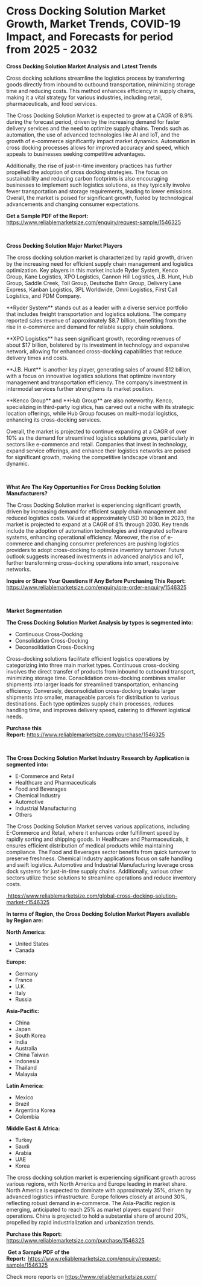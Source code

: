 <p><h1>Cross Docking Solution Market Growth, Market Trends, COVID-19 Impact, and Forecasts for period from 2025 - 2032</h1></p><p><strong>Cross Docking Solution Market Analysis and Latest Trends</strong></p>
<p><p>Cross docking solutions streamline the logistics process by transferring goods directly from inbound to outbound transportation, minimizing storage time and reducing costs. This method enhances efficiency in supply chains, making it a vital strategy for various industries, including retail, pharmaceuticals, and food services. </p><p>The Cross Docking Solution Market is expected to grow at a CAGR of 8.9% during the forecast period, driven by the increasing demand for faster delivery services and the need to optimize supply chains. Trends such as automation, the use of advanced technologies like AI and IoT, and the growth of e-commerce significantly impact market dynamics. Automation in cross docking processes allows for improved accuracy and speed, which appeals to businesses seeking competitive advantages. </p><p>Additionally, the rise of just-in-time inventory practices has further propelled the adoption of cross docking strategies. The focus on sustainability and reducing carbon footprints is also encouraging businesses to implement such logistics solutions, as they typically involve fewer transportation and storage requirements, leading to lower emissions. Overall, the market is poised for significant growth, fueled by technological advancements and changing consumer expectations.</p></p>
<p><strong>Get a Sample PDF of the Report:&nbsp;</strong> <a href="https://www.reliablemarketsize.com/enquiry/request-sample/1546325?utm_campaign=2778&utm_medium=2&utm_source=Github&utm_content=ia&utm_term=09032025&utm_id=cross-docking-solution">https://www.reliablemarketsize.com/enquiry/request-sample/1546325</a></p>
<p>&nbsp;</p>
<p><strong>Cross Docking Solution Major Market Players</strong></p>
<p><p>The cross docking solution market is characterized by rapid growth, driven by the increasing need for efficient supply chain management and logistics optimization. Key players in this market include Ryder System, Kenco Group, Kane Logistics, XPO Logistics, Cannon Hill Logistics, J.B. Hunt, Hub Group, Saddle Creek, Toll Group, Deutsche Bahn Group, Delivery Lane Express, Kanban Logistics, 3PL Worldwide, Omni Logistics, First Call Logistics, and PDM Company.</p><p>**Ryder System** stands out as a leader with a diverse service portfolio that includes freight transportation and logistics solutions. The company reported sales revenue of approximately $8.7 billion, benefiting from the rise in e-commerce and demand for reliable supply chain solutions. </p><p>**XPO Logistics** has seen significant growth, recording revenues of about $17 billion, bolstered by its investment in technology and expansive network, allowing for enhanced cross-docking capabilities that reduce delivery times and costs. </p><p>**J.B. Hunt** is another key player, generating sales of around $12 billion, with a focus on innovative logistics solutions that optimize inventory management and transportation efficiency. The company’s investment in intermodal services further strengthens its market position.</p><p>**Kenco Group** and **Hub Group** are also noteworthy. Kenco, specializing in third-party logistics, has carved out a niche with its strategic location offerings, while Hub Group focuses on multi-modal logistics, enhancing its cross-docking services. </p><p>Overall, the market is projected to continue expanding at a CAGR of over 10% as the demand for streamlined logistics solutions grows, particularly in sectors like e-commerce and retail. Companies that invest in technology, expand service offerings, and enhance their logistics networks are poised for significant growth, making the competitive landscape vibrant and dynamic.</p></p>
<p>&nbsp;</p>
<p><strong>What Are The Key Opportunities For Cross Docking Solution Manufacturers?</strong></p>
<p><p>The Cross Docking Solution market is experiencing significant growth, driven by increasing demand for efficient supply chain management and reduced logistics costs. Valued at approximately USD 30 billion in 2023, the market is projected to expand at a CAGR of 8% through 2030. Key trends include the adoption of automation technologies and integrated software systems, enhancing operational efficiency. Moreover, the rise of e-commerce and changing consumer preferences are pushing logistics providers to adopt cross-docking to optimize inventory turnover. Future outlook suggests increased investments in advanced analytics and IoT, further transforming cross-docking operations into smart, responsive networks.</p></p>
<p><strong>Inquire or Share Your Questions If Any Before Purchasing This Report:</strong> <a href="https://www.reliablemarketsize.com/enquiry/pre-order-enquiry/1546325?utm_campaign=2778&utm_medium=2&utm_source=Github&utm_content=ia&utm_term=09032025&utm_id=cross-docking-solution">https://www.reliablemarketsize.com/enquiry/pre-order-enquiry/1546325</a></p>
<p>&nbsp;</p>
<p><strong>Market Segmentation</strong></p>
<p><strong>The Cross Docking Solution Market Analysis by types is segmented into:</strong></p>
<p><ul><li>Continuous Cross-Docking</li><li>Consolidation Cross-Docking</li><li>Deconsolidation Cross-Docking</li></ul></p>
<p><p>Cross-docking solutions facilitate efficient logistics operations by categorizing into three main market types. Continuous cross-docking involves the direct transfer of products from inbound to outbound transport, minimizing storage time. Consolidation cross-docking combines smaller shipments into larger loads for streamlined transportation, enhancing efficiency. Conversely, deconsolidation cross-docking breaks larger shipments into smaller, manageable parcels for distribution to various destinations. Each type optimizes supply chain processes, reduces handling time, and improves delivery speed, catering to different logistical needs.</p></p>
<p><strong>Purchase this Report:&nbsp;</strong><a href="https://www.reliablemarketsize.com/purchase/1546325?utm_campaign=2778&utm_medium=2&utm_source=Github&utm_content=ia&utm_term=09032025&utm_id=cross-docking-solution">https://www.reliablemarketsize.com/purchase/1546325</a></p>
<p>&nbsp;</p>
<p><strong>The Cross Docking Solution Market Industry Research by Application is segmented into:</strong></p>
<p><ul><li>E-Commerce and Retail</li><li>Healthcare and Pharmaceuticals</li><li>Food and Beverages</li><li>Chemical Industry</li><li>Automotive</li><li>Industrial Manufacturing</li><li>Others</li></ul></p>
<p><p>The Cross Docking Solution Market serves various applications, including E-Commerce and Retail, where it enhances order fulfillment speed by rapidly sorting and shipping goods. In Healthcare and Pharmaceuticals, it ensures efficient distribution of medical products while maintaining compliance. The Food and Beverages sector benefits from quick turnover to preserve freshness. Chemical Industry applications focus on safe handling and swift logistics. Automotive and Industrial Manufacturing leverage cross dock systems for just-in-time supply chains. Additionally, various other sectors utilize these solutions to streamline operations and reduce inventory costs.</p></p>
<p><a href="https://www.reliablemarketsize.com/global-cross-docking-solution-market-r1546325?utm_campaign=2778&utm_medium=2&utm_source=Github&utm_content=ia&utm_term=09032025&utm_id=cross-docking-solution">&nbsp;https://www.reliablemarketsize.com/global-cross-docking-solution-market-r1546325</a></p>
<p><strong>In terms of Region, the Cross Docking Solution Market Players available by Region are:</strong></p>
<p>
    <p> <strong> North America: </strong>
        <ul>
            <li>United States</li>
            <li>Canada</li>
        </ul>
        </p> 
    <p> <strong> Europe: </strong>
        <ul>
            <li>Germany</li>
            <li>France</li>
            <li>U.K.</li>
            <li>Italy</li>
            <li>Russia</li>
        </ul>
        </p> 
    <p> <strong> Asia-Pacific: </strong>
        <ul>
            <li>China</li>
            <li>Japan</li>
            <li>South Korea</li>
            <li>India</li>
            <li>Australia</li>
            <li>China Taiwan</li>
            <li>Indonesia</li>
            <li>Thailand</li>
            <li>Malaysia</li>
        </ul>
        </p> 
    <p> <strong> Latin America: </strong>
        <ul>
            <li>Mexico</li>
            <li>Brazil</li>
            <li>Argentina Korea</li>
            <li>Colombia</li>
        </ul>
        </p> 
    <p> <strong> Middle East & Africa: </strong>
        <ul>
            <li>Turkey</li>
            <li>Saudi</li>
            <li>Arabia</li>
            <li>UAE</li>
            <li>Korea</li>
        </ul>
    </p>
    </p>
<p><p>The cross docking solution market is experiencing significant growth across various regions, with North America and Europe leading in market share. North America is expected to dominate with approximately 35%, driven by advanced logistics infrastructure. Europe follows closely at around 30%, reflecting robust demand in e-commerce. The Asia-Pacific region is emerging, anticipated to reach 25% as market players expand their operations. China is projected to hold a substantial share of around 20%, propelled by rapid industrialization and urbanization trends.</p></p>
<p><strong>Purchase this Report: </strong><a href="https://www.reliablemarketsize.com/purchase/1546325?utm_campaign=2778&utm_medium=2&utm_source=Github&utm_content=ia&utm_term=09032025&utm_id=cross-docking-solution">https://www.reliablemarketsize.com/purchase/1546325</a></p>
<p>&nbsp;<strong>Get a Sample PDF of the Report:&nbsp;&nbsp;</strong><a href="https://www.reliablemarketsize.com/enquiry/request-sample/1546325?utm_campaign=2778&utm_medium=2&utm_source=Github&utm_content=ia&utm_term=09032025&utm_id=cross-docking-solution">https://www.reliablemarketsize.com/enquiry/request-sample/1546325</a></p>
<p><strong></strong></p>
<p>Check more reports on <a href="https://www.reliablemarketsize.com/?utm_campaign=2778&utm_medium=2&utm_source=Github&utm_content=ia&utm_term=09032025&utm_id=cross-docking-solution">https://www.reliablemarketsize.com/</a></p>